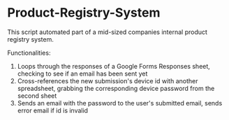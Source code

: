 # Product-Registry-System
This script automated part of a mid-sized companies internal product registry system.

Functionalities:
1. Loops through the responses of a Google Forms Responses sheet, checking to see if an email has been sent yet
2. Cross-references the new submission's device id with another spreadsheet, grabbing the corresponding device password from the second sheet
3. Sends an email with the password to the user's submitted email, sends error email if id is invalid
